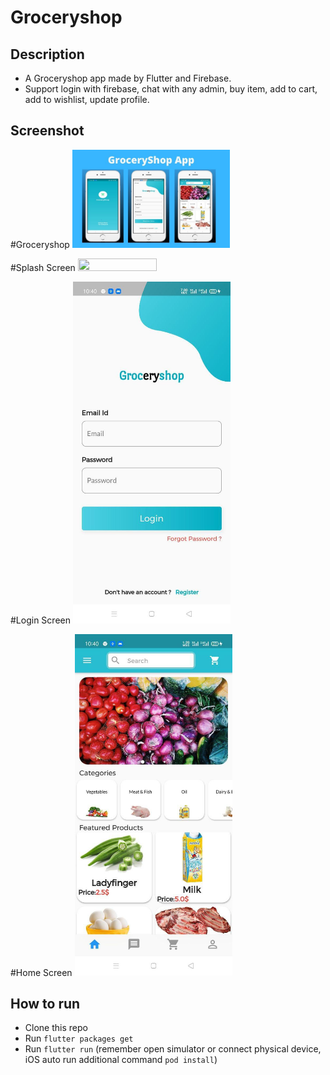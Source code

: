# Groceryshop

## Description
* A Groceryshop app made by Flutter and Firebase.
* Support login with firebase, chat with any admin, buy item, add to cart, add to wishlist, update profile.

## Screenshot

#Groceryshop
<img src="https://raw.githubusercontent.com/Arxlan40/GroceryShop/master/screenshot/2.jpg" height="50%" width="50%">

#Splash Screen
<img src="https://raw.githubusercontent.com/Arxlan40/GroceryShop/master/screenshot/2(2).jpg" height="50%" width="50%">

#Login Screen
<img src="https://raw.githubusercontent.com/Arxlan40/GroceryShop/master/screenshot/1.jpg" height="50%" width="50%">

#Home Screen
<img src="https://raw.githubusercontent.com/Arxlan40/GroceryShop/master/screenshot/3.jpg" height="50%" width="50%">

## How to run
* Clone this repo
* Run `flutter packages get`
* Run `flutter run` (remember open simulator or connect physical device, iOS auto run additional command `pod install`)
